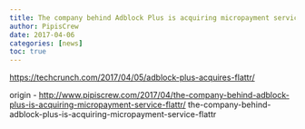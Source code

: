 ```yaml
---
title: The company behind Adblock Plus is acquiring micropayment service Flattr
author: PipisCrew
date: 2017-04-06
categories: [news]
toc: true
---
```


https://techcrunch.com/2017/04/05/adblock-plus-acquires-flattr/

origin - http://www.pipiscrew.com/2017/04/the-company-behind-adblock-plus-is-acquiring-micropayment-service-flattr/ the-company-behind-adblock-plus-is-acquiring-micropayment-service-flattr